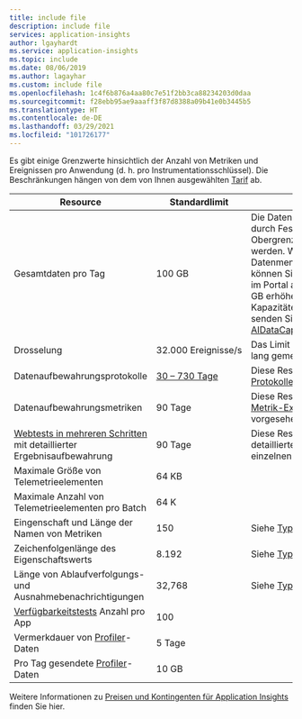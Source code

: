 ```yaml
---
title: include file
description: include file
services: application-insights
author: lgayhardt
ms.service: application-insights
ms.topic: include
ms.date: 08/06/2019
ms.author: lagayhar
ms.custom: include file
ms.openlocfilehash: 1c4f6b876a4aa80c7e51f2bb3ca88234203d0daa
ms.sourcegitcommit: f28ebb95ae9aaaff3f87d8388a09b41e0b3445b5
ms.translationtype: HT
ms.contentlocale: de-DE
ms.lasthandoff: 03/29/2021
ms.locfileid: "101726177"
---
```

Es gibt einige Grenzwerte hinsichtlich der Anzahl von Metriken und Ereignissen pro Anwendung (d. h. pro Instrumentationsschlüssel). Die Beschränkungen hängen von dem von Ihnen ausgewählten [Tarif](https://azure.microsoft.com/pricing/details/application-insights/) ab.

| Resource | Standardlimit | Hinweis
| --- | --- | --- |
| Gesamtdaten pro Tag | 100 GB | Die Datenmenge kann durch Festlegen einer Obergrenze reduziert werden. Wird eine höhere Datenmenge benötigt, können Sie den Grenzwert im Portal auf bis zu 1.000 GB erhöhen. Bei Kapazitäten über 1.000 GB senden Sie eine E-Mail an AIDataCap@microsoft.com.
| Drosselung | 32.000 Ereignisse/s | Das Limit wird eine Minute lang gemessen.
| Datenaufbewahrungsprotokolle | [30 – 730 Tage](../articles/azure-monitor/app/pricing.md#change-the-data-retention-period)  | Diese Ressource ist für [Protokolle](../articles/azure-monitor/logs/log-query-overview.md) vorgesehen.
| Datenaufbewahrungsmetriken | 90 Tage| Diese Ressource ist für den [Metrik-Explorer](../articles/azure-monitor/essentials/metrics-charts.md) vorgesehen.
| [Webtests in mehreren Schritten](../articles/azure-monitor/app/availability-multistep.md) mit detaillierter Ergebnisaufbewahrung | 90 Tage | Diese Ressource liefert detaillierte Ergebnisse der einzelnen Schritte.
| Maximale Größe von Telemetrieelementen | 64 KB |
| Maximale Anzahl von Telemetrieelementen pro Batch | 64 K |
| Eingenschaft und Länge der Namen von Metriken | 150 | Siehe [Typschemas](https://github.com/MohanGsk/ApplicationInsights-Home/tree/master/EndpointSpecs/Schemas/Bond).
| Zeichenfolgenlänge des Eigenschaftswerts | 8\.192  | Siehe [Typschemas](https://github.com/MohanGsk/ApplicationInsights-Home/tree/master/EndpointSpecs/Schemas/Bond).
| Länge von Ablaufverfolgungs- und Ausnahmebenachrichtigungen | 32,768  | Siehe [Typschemas](https://github.com/MohanGsk/ApplicationInsights-Home/tree/master/EndpointSpecs/Schemas/Bond).
| [Verfügbarkeitstests](../articles/azure-monitor/app/monitor-web-app-availability.md) Anzahl pro App | 100 |
| Vermerkdauer von [Profiler](../articles/azure-monitor/app/profiler.md)-Daten | 5 Tage |
| Pro Tag gesendete [Profiler](../articles/azure-monitor/app/profiler.md)-Daten | 10 GB |

Weitere Informationen zu [Preisen und Kontingenten für Application Insights ](../articles/azure-monitor/app/pricing.md)finden Sie hier.